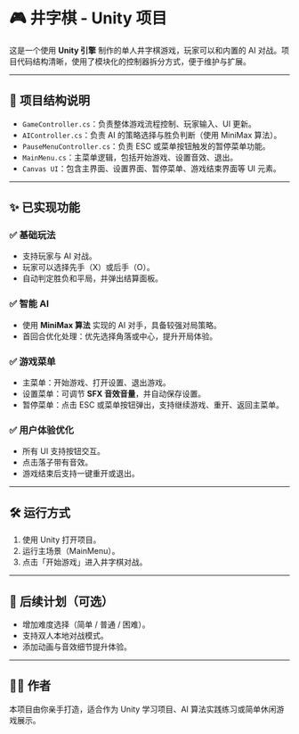 # 🎮 井字棋 - Unity 项目

这是一个使用 **Unity 引擎** 制作的单人井字棋游戏，玩家可以和内置的 AI 对战。项目代码结构清晰，使用了模块化的控制器拆分方式，便于维护与扩展。

---

## 🧩 项目结构说明

- `GameController.cs`：负责整体游戏流程控制、玩家输入、UI 更新。
- `AIController.cs`：负责 AI 的策略选择与胜负判断（使用 MiniMax 算法）。
- `PauseMenuController.cs`：负责 ESC 或菜单按钮触发的暂停菜单功能。
- `MainMenu.cs`：主菜单逻辑，包括开始游戏、设置音效、退出。
- `Canvas UI`：包含主界面、设置界面、暂停菜单、游戏结束界面等 UI 元素。

---

## ✨ 已实现功能

### ✅ 基础玩法
- 支持玩家与 AI 对战。
- 玩家可以选择先手（X）或后手（O）。
- 自动判定胜负和平局，并弹出结算面板。

### ✅ 智能 AI
- 使用 **MiniMax 算法** 实现的 AI 对手，具备较强对局策略。
- 首回合优化处理：优先选择角落或中心，提升开局体验。

### ✅ 游戏菜单
- 主菜单：开始游戏、打开设置、退出游戏。
- 设置菜单：可调节 **SFX 音效音量**，并自动保存设置。
- 暂停菜单：点击 ESC 或菜单按钮弹出，支持继续游戏、重开、返回主菜单。

### ✅ 用户体验优化
- 所有 UI 支持按钮交互。
- 点击落子带有音效。
- 游戏结束后支持一键重开或退出。

---

## 🛠️ 运行方式

1. 使用 Unity 打开项目。
2. 运行主场景（MainMenu）。
3. 点击「开始游戏」进入井字棋对战。

---

## 📁 后续计划（可选）

- 增加难度选择（简单 / 普通 / 困难）。
- 支持双人本地对战模式。
- 添加动画与音效细节提升体验。

---

## 👨‍💻 作者

本项目由你亲手打造，适合作为 Unity 学习项目、AI 算法实践练习或简单休闲游戏展示。


